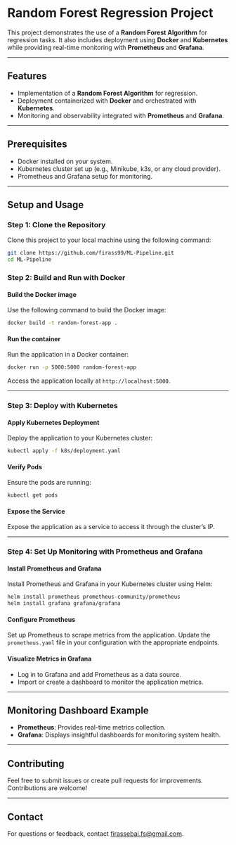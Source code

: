 # Random Forest Regression Project

This project demonstrates the use of a **Random Forest Algorithm** for regression tasks. It also includes deployment using **Docker** and **Kubernetes** while providing real-time monitoring with **Prometheus** and **Grafana**.

---

## Features

- Implementation of a **Random Forest Algorithm** for regression.
- Deployment containerized with **Docker** and orchestrated with **Kubernetes**.
- Monitoring and observability integrated with **Prometheus** and **Grafana**.

---

## Prerequisites

- Docker installed on your system.
- Kubernetes cluster set up (e.g., Minikube, k3s, or any cloud provider).
- Prometheus and Grafana setup for monitoring.

---

## Setup and Usage

### Step 1: Clone the Repository

Clone this project to your local machine using the following command:

```bash
git clone https://github.com/firass99/ML-Pipeline.git
cd ML-Pipeline
```
### Step 2: Build and Run with Docker

#### Build the Docker image

Use the following command to build the Docker image:

```bash
docker build -t random-forest-app .
```

#### Run the container

Run the application in a Docker container:

```bash
docker run -p 5000:5000 random-forest-app
```

Access the application locally at `http://localhost:5000`.

---

### Step 3: Deploy with Kubernetes

#### Apply Kubernetes Deployment

Deploy the application to your Kubernetes cluster:

```bash
kubectl apply -f k8s/deployment.yaml
```

#### Verify Pods

Ensure the pods are running:

```bash
kubectl get pods
```

#### Expose the Service

Expose the application as a service to access it through the cluster’s IP.

---

### Step 4: Set Up Monitoring with Prometheus and Grafana

#### Install Prometheus and Grafana

Install Prometheus and Grafana in your Kubernetes cluster using Helm:

```bash
helm install prometheus prometheus-community/prometheus
helm install grafana grafana/grafana
```

#### Configure Prometheus

Set up Prometheus to scrape metrics from the application. Update the `prometheus.yaml` file in your configuration with the appropriate endpoints.

#### Visualize Metrics in Grafana

- Log in to Grafana and add Prometheus as a data source.
- Import or create a dashboard to monitor the application metrics.

---

## Monitoring Dashboard Example

- **Prometheus**: Provides real-time metrics collection.
- **Grafana**: Displays insightful dashboards for monitoring system health.

---

## Contributing

Feel free to submit issues or create pull requests for improvements. Contributions are welcome!

---

## Contact

For questions or feedback, contact [firassebai.fs@gmail.com](mailto:firassebai.fs@gmail.com).

